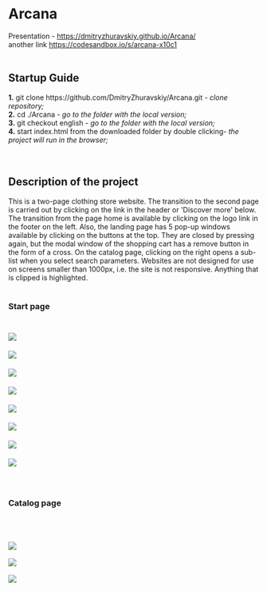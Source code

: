 <h1><b>Arcana</b></h1>

Presentation - https://dmitryzhuravskiy.github.io/Arcana/ <br />
another link https://codesandbox.io/s/arcana-x10c1 
<br /><br />

<h2><b>Startup Guide</b></h2>
<b>1.</b> git clone https://github.com/DmitryZhuravskiy/Arcana.git<i> - clone repository;</i><br />
<b>2.</b> cd ./Arcana <i>- go to the folder with the local version;</i><br />
<b>3.</b> git checkout english <i>- go to the folder with the local version;</i><br />
<b>4.</b> start index.html from the downloaded folder by double clicking<i>- the project will run in the browser;</i><br />
<br /><br />
<h2><b>Description of the project</b></h2>

This is a two-page clothing store website. The transition to the second page is carried out by clicking on the link <dress> in the header or 'Discover more' below. The transition from the page <catalog> home is available by clicking on the logo link in the footer on the left. Also, the landing page has 5 pop-up windows available by clicking on the buttons at the top. They are closed by pressing again, but the modal window of the shopping cart has a remove button in the form of a cross. On the catalog page, clicking on the right opens a sub-list when you select search parameters. Websites are not designed for use on screens smaller than 1000px, i.e. the site is not responsive. Anything that is clipped is highlighted.
<br /><br />

<h3><b>Start page</b><h3>
<br />
<img src="https://github.com/DmitryZhuravskiy/Arcana/raw/2018-version/image/arkana--1.jpg "/>
<br /><br />
<img src="https://github.com/DmitryZhuravskiy/Arcana/raw/2018-version/image/arkana--2.jpg "/>
<br /><br />
<img src="https://github.com/DmitryZhuravskiy/Arcana/raw/2018-version/image/arkana--3.jpg "/>
<br /><br />
<img src="https://github.com/DmitryZhuravskiy/Arcana/raw/2018-version/image/arkana--4.jpg "/>
<br /><br />
<img src="https://github.com/DmitryZhuravskiy/Arcana/raw/2018-version/image/arkana--5.jpg "/>
<br /><br />
<img src="https://github.com/DmitryZhuravskiy/Arcana/raw/2018-version/image/arkana--6.jpg "/>
<br /><br />
<img src="https://github.com/DmitryZhuravskiy/Arcana/raw/2018-version/image/arkana--7.jpg "/>
<br /><br />
<img src="https://github.com/DmitryZhuravskiy/Arcana/raw/2018-version/image/arkana--8.jpg "/>
<br /><br /><br />
<h3><b>Catalog page</b></h3>
<br /><br /><br />
<img src="https://github.com/DmitryZhuravskiy/Arcana/raw/2018-version/image/arkana--9.jpg "/>
<br /><br />
<img src="https://github.com/DmitryZhuravskiy/Arcana/raw/2018-version/image/arkana--10.jpg "/>
<br /><br />
<img src="https://github.com/DmitryZhuravskiy/Arcana/raw/2018-version/image/arkana--11.jpg "/>
<br /><br />
